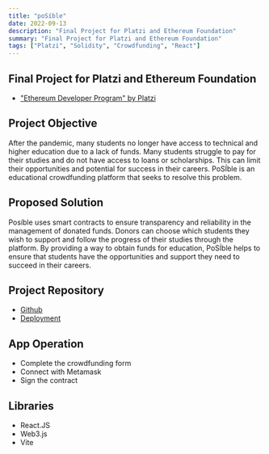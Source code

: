 ```yaml
---
title: "poSíble"
date: 2022-09-13
description: "Final Project for Platzi and Ethereum Foundation"
summary: "Final Project for Platzi and Ethereum Foundation"
tags: ["Platzi", "Solidity", "Crowdfunding", "React"]
---
```


## Final Project for Platzi and Ethereum Foundation
- ["Ethereum Developer Program" by Platzi](https://platzi.com/blog/inicia-el-ethereum-developer-program-en-platzi/)

## Project Objective

After the pandemic, many students no longer have access to technical and higher education due to a lack of funds. Many students struggle to pay for their studies and do not have access to loans or scholarships. This can limit their opportunities and potential for success in their careers. PoSÍble is an educational crowdfunding platform that seeks to resolve this problem.

## Proposed Solution

Posíble uses smart contracts to ensure transparency and reliability in the management of donated funds. Donors can choose which students they wish to support and follow the progress of their studies through the platform. By providing a way to obtain funds for education, PoSÍble helps to ensure that students have the opportunities and support they need to succeed in their careers.

## Project Repository
- [Github](https://github.com/Redf0xD/poSIble)
- [Deployment](https://posible-eth.vercel.app/)

## App Operation
- Complete the crowdfunding form
- Connect with Metamask
- Sign the contract

## Libraries
- React.JS
- Web3.js
- Vite
